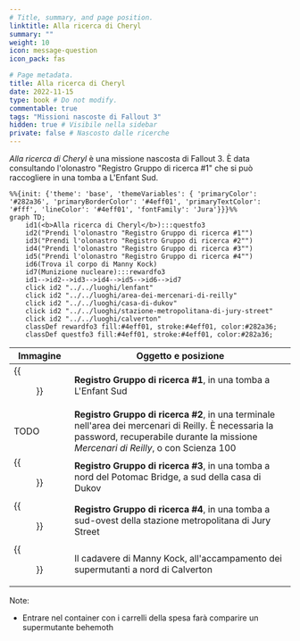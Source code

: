 ```yaml
---
# Title, summary, and page position.
linktitle: Alla ricerca di Cheryl
summary: ""
weight: 10
icon: message-question
icon_pack: fas

# Page metadata.
title: Alla ricerca di Cheryl
date: 2022-11-15
type: book # Do not modify.
commentable: true
tags: "Missioni nascoste di Fallout 3"
hidden: true # Visibile nella sidebar
private: false # Nascosto dalle ricerche
---
```


*Alla ricerca di Cheryl* è una missione nascosta di Fallout 3. È data consultando l'olonastro "Registro Gruppo di ricerca #1" che si può raccogliere in una tomba a L'Enfant Sud.



```mermaid
%%{init: {'theme': 'base', 'themeVariables': { 'primaryColor': '#282a36', 'primaryBorderColor': '#4eff01', 'primaryTextColor': '#fff', 'lineColor': '#4eff01', 'fontFamily': 'Jura'}}}%%
graph TD;
    id1(<b>Alla ricerca di Cheryl</b>):::questfo3
    id2("Prendi l'olonastro "Registro Gruppo di ricerca #1"")
    id3("Prendi l'olonastro "Registro Gruppo di ricerca #2"")
    id4("Prendi l'olonastro "Registro Gruppo di ricerca #3"")
    id5("Prendi l'olonastro "Registro Gruppo di ricerca #4"")
    id6(Trova il corpo di Manny Kock)
    id7(Munizione nucleare):::rewardfo3
    id1-->id2-->id3-->id4-->id5-->id6-->id7
    click id2 "../../luoghi/lenfant"
    click id2 "../../luoghi/area-dei-mercenari-di-reilly"
    click id2 "../../luoghi/casa-di-dukov"
    click id2 "../../luoghi/stazione-metropolitana-di-jury-street"
    click id2 "../../luoghi/calverton"
    classDef rewardfo3 fill:#4eff01, stroke:#4eff01, color:#282a36;
    classDef questfo3 fill:#4eff01, stroke:#4eff01, color:#282a36;
```
| Immagine | Oggetto e posizione |
| -------- | ------------------- |
|  {{<figure src="Search_party_log1.webp">}} | **Registro Gruppo di ricerca #1**, in una tomba a L'Enfant Sud  |
| TODO  |  **Registro Gruppo di ricerca #2**, in una terminale nell'area dei mercenari di Reilly. È necessaria la password, recuperabile durante la missione *Mercenari di Reilly*, o con Scienza 100 |
|  {{<figure src="Search_Party_Log_3_pos.webp">}} |  **Registro Gruppo di ricerca #3**, in una tomba a nord del Potomac Bridge, a sud della casa di Dukov |
| {{<figure src="Search_Party_Log_4_pos.webp">}} | **Registro Gruppo di ricerca #4**, in una tomba a sud-ovest della stazione metropolitana di Jury Street  |
|  {{<figure src="Searching_for_Cheryl.webp">}}  | Il cadavere di Manny Kock, all'accampamento dei supermutanti a nord di Calverton  |



Note:
- Entrare nel container con i carrelli della spesa farà comparire un supermutante behemoth